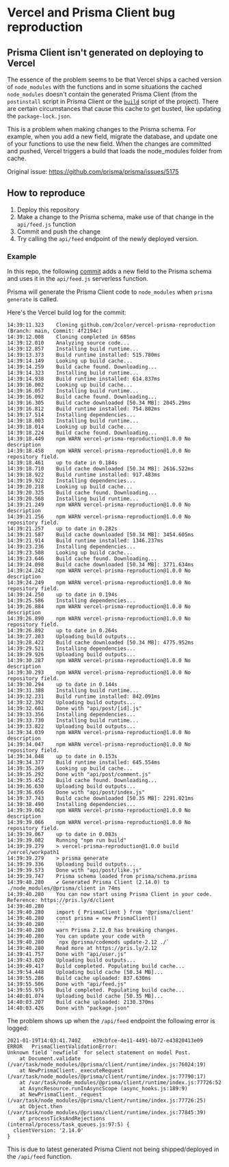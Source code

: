 # Vercel and Prisma Client bug reproduction

## Prisma Client isn't generated on deploying to Vercel

The essence of the problem seems to be that Vercel ships a cached version of `node_modules` with the functions and in some situations the cached `node_modules` doesn't contain the generated Prisma Client (from the `postinstall` script in Prisma Client or the [`build`](./package.json#L7) script of the project). There are certain circumstances that cause this cache to get busted, like updating the `package-lock.json`.

This is a problem when making changes to the Prisma schema. For example, when you add a new field, migrate the database, and update one of your functions to use the new field. When the changes are committed and pushed, Vercel triggers a build that loads the node_modules folder from cache.

Original issue: https://github.com/prisma/prisma/issues/5175

## How to reproduce

1. Deploy this repository
2. Make a change to the Prisma schema, make use of that change in the `api/feed.js` function
3. Commit and push the change
4. Try calling the `api/feed` endpoint of the newly deployed version.

### Example

In this repo, the following [commit](https://github.com/2color/vercel-prisma-reproduction/commit/4f2194cc1b566dcfba3abe94dc0090fa33432bbd) adds a new field to the Prisma schema and uses it in the `api/feed.js` serverless function.

Prisma will generate the Prisma Client code to `node_modules` when `prisma generate` is called.

Here's the Vercel build log for the commit:

````
14:39:11.323  	Cloning github.com/2color/vercel-prisma-reproduction (Branch: main, Commit: 4f2194c)
14:39:12.008  	Cloning completed in 685ms
14:39:12.010  	Analyzing source code...
14:39:12.857  	Installing build runtime...
14:39:13.373  	Build runtime installed: 515.780ms
14:39:14.149  	Looking up build cache...
14:39:14.259  	Build cache found. Downloading...
14:39:14.323  	Installing build runtime...
14:39:14.938  	Build runtime installed: 614.837ms
14:39:16.002  	Looking up build cache...
14:39:16.057  	Installing build runtime...
14:39:16.092  	Build cache found. Downloading...
14:39:16.305  	Build cache downloaded [50.34 MB]: 2045.29ms
14:39:16.812  	Build runtime installed: 754.802ms
14:39:17.514  	Installing dependencies...
14:39:18.003  	Installing build runtime...
14:39:18.014  	Looking up build cache...
14:39:18.224  	Build cache found. Downloading...
14:39:18.449  	npm WARN vercel-prisma-reproduction@1.0.0 No description
14:39:18.458  	npm WARN vercel-prisma-reproduction@1.0.0 No repository field.
14:39:18.461  	up to date in 0.184s
14:39:18.710  	Build cache downloaded [50.34 MB]: 2616.522ms
14:39:18.922  	Build runtime installed: 917.483ms
14:39:19.922  	Installing dependencies...
14:39:20.218  	Looking up build cache...
14:39:20.325  	Build cache found. Downloading...
14:39:20.568  	Installing build runtime...
14:39:21.249  	npm WARN vercel-prisma-reproduction@1.0.0 No description
14:39:21.256  	npm WARN vercel-prisma-reproduction@1.0.0 No repository field.
14:39:21.257  	up to date in 0.282s
14:39:21.587  	Build cache downloaded [50.34 MB]: 3454.605ms
14:39:21.914  	Build runtime installed: 1346.237ms
14:39:23.236  	Installing dependencies...
14:39:23.508  	Looking up build cache...
14:39:23.646  	Build cache found. Downloading...
14:39:24.098  	Build cache downloaded [50.34 MB]: 3771.634ms
14:39:24.242  	npm WARN vercel-prisma-reproduction@1.0.0 No description
14:39:24.249  	npm WARN vercel-prisma-reproduction@1.0.0 No repository field.
14:39:24.250  	up to date in 0.194s
14:39:25.586  	Installing dependencies...
14:39:26.884  	npm WARN vercel-prisma-reproduction@1.0.0 No description
14:39:26.890  	npm WARN vercel-prisma-reproduction@1.0.0 No repository field.
14:39:26.892  	up to date in 0.264s
14:39:27.203  	Uploading build outputs...
14:39:28.422  	Build cache downloaded [50.34 MB]: 4775.952ms
14:39:29.521  	Installing dependencies...
14:39:29.926  	Uploading build outputs...
14:39:30.287  	npm WARN vercel-prisma-reproduction@1.0.0 No description
14:39:30.293  	npm WARN vercel-prisma-reproduction@1.0.0 No repository field.
14:39:30.294  	up to date in 0.144s
14:39:31.388  	Installing build runtime...
14:39:32.231  	Build runtime installed: 842.091ms
14:39:32.392  	Uploading build outputs...
14:39:32.601  	Done with "api/post/[id].js"
14:39:33.356  	Installing dependencies...
14:39:33.730  	Installing build runtime...
14:39:33.822  	Uploading build outputs...
14:39:34.039  	npm WARN vercel-prisma-reproduction@1.0.0 No description
14:39:34.047  	npm WARN vercel-prisma-reproduction@1.0.0 No repository field.
14:39:34.048  	up to date in 0.153s
14:39:34.377  	Build runtime installed: 645.554ms
14:39:35.269  	Looking up build cache...
14:39:35.292  	Done with "api/post/comment.js"
14:39:35.452  	Build cache found. Downloading...
14:39:36.630  	Uploading build outputs...
14:39:36.656  	Done with "api/post/index.js"
14:39:37.743  	Build cache downloaded [50.35 MB]: 2291.021ms
14:39:38.490  	Installing dependencies...
14:39:39.062  	npm WARN vercel-prisma-reproduction@1.0.0 No description
14:39:39.066  	npm WARN vercel-prisma-reproduction@1.0.0 No repository field.
14:39:39.067  	up to date in 0.083s
14:39:39.082  	Running "npm run build"
14:39:39.279  	> vercel-prisma-reproduction@1.0.0 build /vercel/workpath1
14:39:39.279  	> prisma generate
14:39:39.336  	Uploading build outputs...
14:39:39.573  	Done with "api/post/like.js"
14:39:39.747  	Prisma schema loaded from prisma/schema.prisma
14:39:40.280  	✔ Generated Prisma Client (2.14.0) to ./node_modules/@prisma/client in 74ms
14:39:40.280  	You can now start using Prisma Client in your code. Reference: https://pris.ly/d/client
14:39:40.280  	```
14:39:40.280  	import { PrismaClient } from '@prisma/client'
14:39:40.280  	const prisma = new PrismaClient()
14:39:40.280  	```
14:39:40.280  	warn Prisma 2.12.0 has breaking changes.
14:39:40.280  	You can update your code with
14:39:40.280  	`npx @prisma/codemods update-2.12 ./`
14:39:40.280  	Read more at https://pris.ly/2.12
14:39:41.757  	Done with "api/user.js"
14:39:43.020  	Uploading build outputs...
14:39:49.417  	Build completed. Populating build cache...
14:39:54.448  	Uploading build cache [50.34 MB]...
14:39:55.286  	Build cache uploaded: 837.630ms
14:39:55.506  	Done with "api/feed.js"
14:39:55.975  	Build completed. Populating build cache...
14:40:01.074  	Uploading build cache [50.35 MB]...
14:40:03.207  	Build cache uploaded: 2130.370ms
14:40:03.426  	Done with "package.json"
````

The problem shows up when the `/api/feed` endpoint the following error is logged:

```
2021-01-19T14:03:41.740Z	e39cbfce-4e11-4491-bb72-e43820413e09	ERROR	PrismaClientValidationError:
Unknown field `newfield` for select statement on model Post.
    at Document.validate (/var/task/node_modules/@prisma/client/runtime/index.js:76024:19)
    at NewPrismaClient._executeRequest (/var/task/node_modules/@prisma/client/runtime/index.js:77790:17)
    at /var/task/node_modules/@prisma/client/runtime/index.js:77726:52
    at AsyncResource.runInAsyncScope (async_hooks.js:189:9)
    at NewPrismaClient._request (/var/task/node_modules/@prisma/client/runtime/index.js:77726:25)
    at Object.then (/var/task/node_modules/@prisma/client/runtime/index.js:77845:39)
    at processTicksAndRejections (internal/process/task_queues.js:97:5) {
  clientVersion: '2.14.0'
}
```

This is due to latest generated Prisma Client not being shipped/deployed in the `/api/feed` function.
